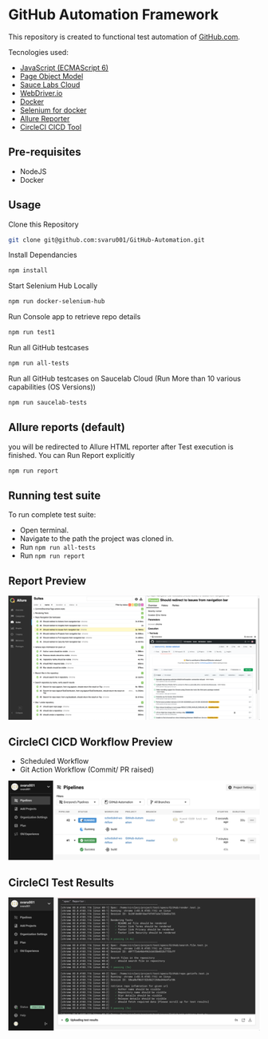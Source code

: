 # GitHub Automation Framework



This repository is created to functional test automation of [GitHub.com](https://github.com).

Tecnologies used:
- [JavaScript (ECMAScript 6)](http://es6-features.org/#Constants)
- [Page Object Model](https://medium.com/tech-tajawal/page-object-model-pom-design-pattern-f9588630800b)
- [Sauce Labs Cloud](https://saucelabs.com/)
- [WebDriver.io](https://webdriver.io)
- [Docker](https://docker.com)
- [Selenium for docker](https://github.com/SeleniumHQ/docker-selenium)
- [Allure Reporter](https://docs.qameta.io/allure/)
- [CircleCI CICD Tool](https://circleci.com/)

## Pre-requisites
* NodeJS
* Docker

## Usage

Clone this Repository

```sh
git clone git@github.com:svaru001/GitHub-Automation.git
```

Install Dependancies

```sh
npm install
```

Start Selenium Hub Locally

```sh
npm run docker-selenium-hub 
```

Run Console app to retrieve repo details

```sh
npm run test1
```

Run all GitHub testcases

```sh
npm run all-tests
```

Run all GitHub testcases on Saucelab Cloud (Run More than 10 various capabilities (OS Versions))

```sh
npm run saucelab-tests
```
## Allure reports (default)

you will be redirected to Allure HTML reporter after Test execution is finished.
You can Run Report explicitly 
```sh
npm run report
```


## Running test suite

To run complete test suite:
- Open terminal.
- Navigate to the path the project was cloned in.
- Run `npm run all-tests`
- Run `npm run report`

## Report Preview

![Allure Report Demo](data/demo.png)

## CircleCI CICD Workflow Preview
- Scheduled Workflow
- Git Action Workflow (Commit/ PR raised)

![CircleCI CICD Integration](data/circleci-demo.png)

## CircleCI Test Results

![CircleCI Test Results](data/circleci-demo2.png)
